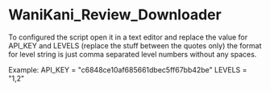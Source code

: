 WaniKani_Review_Downloader
==========================

To configured the script open it in a text editor and replace the value for 
API_KEY and LEVELS (replace the stuff between the quotes only) the format for level string is just 
comma separated level numbers without any spaces.

Example:
API_KEY = "c6848ce10af685661dbec5ff67bb42be"
LEVELS = "1,2"
